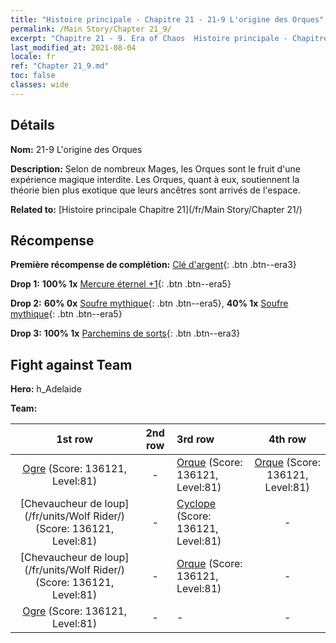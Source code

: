 ```yaml
---
title: "Histoire principale - Chapitre 21 - 21-9 L'origine des Orques"
permalink: /Main Story/Chapter 21_9/
excerpt: "Chapitre 21 - 9. Era of Chaos  Histoire principale - Chapitre 21_9. 21-9 L'origine des Orques"
last_modified_at: 2021-08-04
locale: fr
ref: "Chapter 21_9.md"
toc: false
classes: wide
---
```


## Détails

 **Nom:** 21-9 L'origine des Orques

 **Description:** Selon de nombreux Mages, les Orques sont le fruit d'une expérience magique interdite. Les Orques, quant à eux, soutiennent la théorie bien plus exotique que leurs ancêtres sont arrivés de l'espace.

 **Related to:** [Histoire principale Chapitre 21](/fr/Main Story/Chapter 21/)

## Récompense

 **Première récompense de complétion:** [Clé d'argent](/ItemsFR/con_693/){: .btn .btn--era3}

 **Drop 1:** **100% 1x** [Mercure éternel +1](/ItemsFR/mat_70/){: .btn .btn--era5}

 **Drop 2:** **60% 0x** [Soufre mythique](/ItemsFR/mat_64/){: .btn .btn--era5}, **40% 1x** [Soufre mythique](/ItemsFR/mat_64/){: .btn .btn--era5}

 **Drop 3:** **100% 1x** [Parchemins de sorts](/ItemsFR/con_694/){: .btn .btn--era3}


## Fight against Team
 **Hero:** h_Adelaide

 **Team:**


  | 1st row | 2nd row | 3rd row | 4th row |
  |:----:|:----:|:----|:----:|
  | [Ogre](/fr/units/Ogre/) (Score: 136121, Level:81)  | - | [Orque](/fr/units/Orc/) (Score: 136121, Level:81)  | [Orque](/fr/units/Orc/) (Score: 136121, Level:81)  |
  | [Chevaucheur de loup](/fr/units/Wolf Rider/) (Score: 136121, Level:81)  | - | [Cyclope](/fr/units/Cyclops/) (Score: 136121, Level:81)  | - |
  | [Chevaucheur de loup](/fr/units/Wolf Rider/) (Score: 136121, Level:81)  | - | [Orque](/fr/units/Orc/) (Score: 136121, Level:81)  | - |
  | [Ogre](/fr/units/Ogre/) (Score: 136121, Level:81)  | - | - | - |


